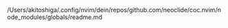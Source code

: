 /Users/akitoshiga/.config/nvim/dein/repos/github.com/neoclide/coc.nvim/node_modules/globals/readme.md